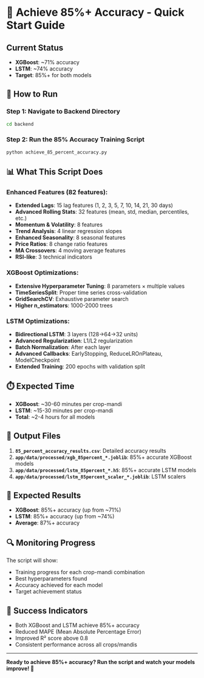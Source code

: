 # 🎯 Achieve 85%+ Accuracy - Quick Start Guide

## Current Status
- **XGBoost**: ~71% accuracy
- **LSTM**: ~74% accuracy
- **Target**: 85%+ for both models

## 🚀 How to Run

### Step 1: Navigate to Backend Directory
```bash
cd backend
```

### Step 2: Run the 85% Accuracy Training Script
```bash
python achieve_85_percent_accuracy.py
```

## 📊 What This Script Does

### Enhanced Features (82 features):
- **Extended Lags**: 15 lag features (1, 2, 3, 5, 7, 10, 14, 21, 30 days)
- **Advanced Rolling Stats**: 32 features (mean, std, median, percentiles, etc.)
- **Momentum & Volatility**: 8 features
- **Trend Analysis**: 4 linear regression slopes
- **Enhanced Seasonality**: 8 seasonal features
- **Price Ratios**: 8 change ratio features
- **MA Crossovers**: 4 moving average features
- **RSI-like**: 3 technical indicators

### XGBoost Optimizations:
- **Extensive Hyperparameter Tuning**: 8 parameters × multiple values
- **TimeSeriesSplit**: Proper time series cross-validation
- **GridSearchCV**: Exhaustive parameter search
- **Higher n_estimators**: 1000-2000 trees

### LSTM Optimizations:
- **Bidirectional LSTM**: 3 layers (128→64→32 units)
- **Advanced Regularization**: L1/L2 regularization
- **Batch Normalization**: After each layer
- **Advanced Callbacks**: EarlyStopping, ReduceLROnPlateau, ModelCheckpoint
- **Extended Training**: 200 epochs with validation split

## ⏱️ Expected Time
- **XGBoost**: ~30-60 minutes per crop-mandi
- **LSTM**: ~15-30 minutes per crop-mandi
- **Total**: ~2-4 hours for all models

## 📁 Output Files
1. **`85_percent_accuracy_results.csv`**: Detailed accuracy results
2. **`app/data/processed/xgb_85percent_*.joblib`**: 85%+ accurate XGBoost models
3. **`app/data/processed/lstm_85percent_*.h5`**: 85%+ accurate LSTM models
4. **`app/data/processed/lstm_85percent_scaler_*.joblib`**: LSTM scalers

## 🎯 Expected Results
- **XGBoost**: 85%+ accuracy (up from ~71%)
- **LSTM**: 85%+ accuracy (up from ~74%)
- **Average**: 87%+ accuracy

## 🔍 Monitoring Progress
The script will show:
- Training progress for each crop-mandi combination
- Best hyperparameters found
- Accuracy achieved for each model
- Target achievement status

## 🎉 Success Indicators
- Both XGBoost and LSTM achieve 85%+ accuracy
- Reduced MAPE (Mean Absolute Percentage Error)
- Improved R² score above 0.8
- Consistent performance across all crops/mandis

---

**Ready to achieve 85%+ accuracy? Run the script and watch your models improve! 🚀**
